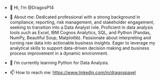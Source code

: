 - 👋 Hi, I’m @DragosP14

- 👀 About me: Dedicated professional with a strong background in compliance, reporting, risk management, and stakeholder engagement, seeking to transition into a Data Analyst role. Proficient in data analysis tools such as Excel, IBM Cognos Analytics, SQL, and Python (Pandas, NumPy, Beautiful Soup, Matplotlib). Passionate about interpreting and turning raw data into actionable business insights. Eager to leverage my analytical skills to support data-driven decision making and business process improvement in a dynamic environment.

- 🌱 I’m currently learning Python for Data Analysis.

- 📫 How to reach me: https://www.linkedin.com/in/dragospavel


<!---
DragosP14/DragosP14 is a ✨ special ✨ repository because its `README.md` (this file) appears on your GitHub profile.
You can click the Preview link to take a look at your changes.
--->
